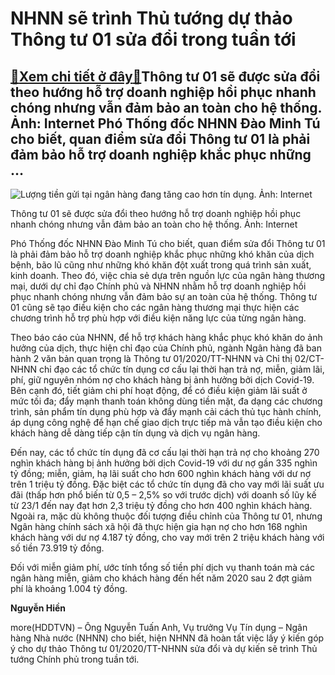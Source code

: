 NHNN sẽ trình Thủ tướng dự thảo Thông tư 01 sửa đổi trong tuần tới
==================================================================

[:gift:Xem chi tiết ở đây:gift:](https://hddtvn.com/nhnn-se-trinh-thu-tuong-du-thao-thong-tu-01-sua-doi-trong-tuan-toi/)Thông tư 01 sẽ được sửa đổi theo hướng hỗ trợ doanh nghiệp hồi phục nhanh chóng nhưng vẫn đảm bảo an toàn cho hệ thống. Ảnh: Internet Phó Thống đốc NHNN Đào Minh Tú cho biết, quan điểm sửa đổi Thông tư 01 là phải đảm bảo hỗ trợ doanh nghiệp khắc phục những …
------------------------------------------------------------------------------------------------------------------------------------------------------------------------------------------------------------------------------------------------------------------





![Lượng tiền gửi tại ngân hàng đang tăng cao hơn tín dụng. Ảnh: Internet](https://hddtvn.com/wp-content/uploads/2021/01/1209_Pha-gia-tien-dong-Than-trong-1.jpg "Lượng tiền gửi tại ngân hàng đang tăng cao hơn tín dụng. Ảnh: Internet")


Thông tư 01 sẽ được sửa đổi theo hướng hỗ trợ doanh nghiệp hồi phục nhanh chóng nhưng vẫn đảm bảo an toàn cho hệ thống. Ảnh: Internet



Phó Thống đốc NHNN Đào Minh Tú cho biết, quan điểm sửa đổi Thông tư 01 là phải đảm bảo hỗ trợ doanh nghiệp khắc phục những khó khăn của dịch bệnh, bão lũ cũng như những khó khăn đột xuất trong quá trình sản xuất, kinh doanh. Theo đó, việc chia sẻ dựa trên nguồn lực của ngân hàng thương mại, dưới dự chỉ đạo Chính phủ và NHNN nhằm hỗ trợ doanh nghiệp hồi phục nhanh chóng nhưng vẫn đảm bảo sự an toàn của hệ thống. Thông tư 01 cũng sẽ tạo điều kiện cho các ngân hàng thương mại thực hiện các chương trình hỗ trợ phù hợp với điều kiện năng lực của từng ngân hàng.


Theo báo cáo của NHNN, để hỗ trợ khách hàng khắc phục khó khăn do ảnh hưởng của dịch, thực hiện chỉ đạo của Chính phủ, ngành Ngân hàng đã ban hành 2 văn bản quan trọng là Thông tư 01/2020/TT-NHNN và Chỉ thị 02/CT-NHNN chỉ đạo các tổ chức tín dụng cơ cấu lại thời hạn trả nợ, miễn, giảm lãi, phí, giữ nguyên nhóm nợ cho khách hàng bị ảnh hưởng bởi dịch Covid-19. Bên cạnh đó, tiết giảm chi phí hoạt động, để có điều kiện giảm lãi suất ở mức tối đa; đẩy mạnh thanh toán không dùng tiền mặt, đa dạng các chương trình, sản phẩm tín dụng phù hợp và đẩy mạnh cải cách thủ tục hành chính, áp dụng công nghệ để hạn chế giao dịch trực tiếp mà vẫn tạo điều kiện cho khách hàng dễ dàng tiếp cận tín dụng và dịch vụ ngân hàng.


Đến nay, các tổ chức tín dụng đã cơ cấu lại thời hạn trả nợ cho khoảng 270 nghìn khách hàng bị ảnh hưởng bởi dịch Covid-19 với dư nợ gần 335 nghìn tỷ đồng; miễn, giảm, hạ lãi suất cho hơn 600 nghìn khách hàng với dư nợ trên 1 triệu tỷ đồng. Đặc biệt các tổ chức tín dụng đã cho vay mới lãi suất ưu đãi (thấp hơn phổ biến từ 0,5 – 2,5% so với trước dịch) với doanh số lũy kế từ 23/1 đến nay đạt hơn 2,3 triệu tỷ đồng cho hơn 400 nghìn khách hàng. Ngoài ra, mặc dù không thuộc đối tượng điều chỉnh của Thông tư 01, nhưng Ngân hàng chính sách xã hội đã thực hiện gia hạn nợ cho hơn 168 nghìn khách hàng với dư nợ 4.187 tỷ đồng, cho vay mới trên 2 triệu ​khách hàng với số tiền 73.919 tỷ đồng.


Đối với miễn giảm phí, ước tính tổng số tiền phí dịch vụ thanh toán mà các ngân hàng miễn, giảm cho khách hàng đến hết năm 2020 sau 2 đợt giảm phí là khoảng 1.004 tỷ đồng.




**Nguyễn Hiền**



more(HDDTVN) – Ông Nguyễn Tuấn Anh, Vụ trưởng Vụ Tín dụng – Ngân hàng Nhà nước (NHNN) cho biết, hiện NHNN đã hoàn tất việc lấy ý kiến góp ý cho dự thảo Thông tư 01/2020/TT-NHNN sửa đổi và dự kiến sẽ trình Thủ tướng Chính phủ trong tuần tới.

